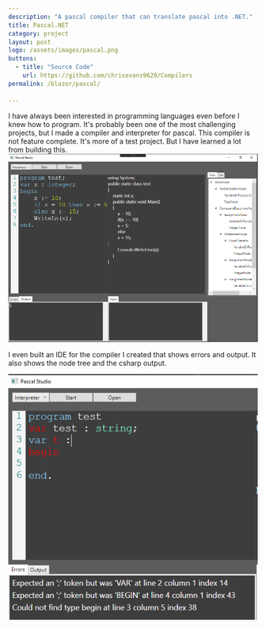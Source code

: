 ```yaml
---
description: "A pascal compiler that can translate pascal into .NET."
title: Pascal.NET
category: project
layout: post
logo: /assets/images/pascal.png
buttons:
  - title: "Source Code"
    url: https://github.com/chrisevans9629/Compilers
permalink: /blazor/pascal/

---
```


I have always been interested in programming languages even before I knew how to program.  It's probably been one of the most challenging projects, but I made a compiler and interpreter for pascal.  This compiler is not feature complete.  It's more of a test project.  But I have learned a lot from building this.
![pascal ide](/assets/images/pascal.png)

I even built an IDE for the compiler I created that shows errors and output.  It also shows the node tree and the csharp output.

![pascal errors](/assets/images/pascalerror.png)